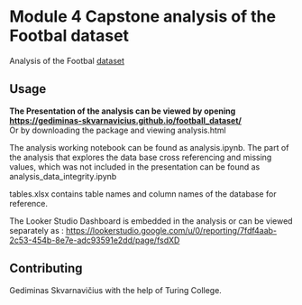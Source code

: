 # Module 4 Capstone analysis of the Footbal dataset

Analysis of the Footbal [dataset](https://www.kaggle.com/datasets/prajitdatta/ultimate-25k-matches-football-database-european)

## Usage

<b>The Presentation of the analysis can be viewed by opening https://gediminas-skvarnavicius.github.io/football_dataset/ </b>
<br>Or by downloading the package and viewing analysis.html

The analysis working notebook can be found as analysis.ipynb.
The part of the analysis that explores the data base cross referencing and missing values, which was not included in the presentation can be found as analysis_data_integrity.ipynb

tables.xlsx contains table names and column names of the database for reference.

The Looker Studio Dashboard is embedded in the analysis or can be viewed separately as : https://lookerstudio.google.com/u/0/reporting/7fdf4aab-2c53-454b-8e7e-adc93591e2dd/page/fsdXD

## Contributing

Gediminas Skvarnavičius with the help of Turing College.

